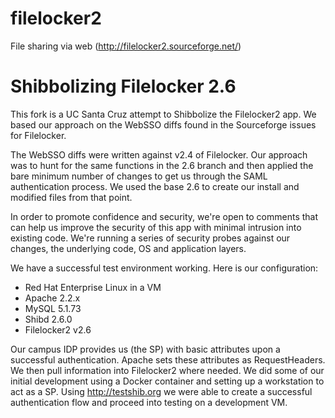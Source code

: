 # filelocker2
File sharing via web (http://filelocker2.sourceforge.net/)
# Shibbolizing Filelocker 2.6

This fork is a UC Santa Cruz attempt to Shibbolize the Filelocker2 app. We based our approach on the WebSSO diffs found in the Sourceforge issues for Filelocker. 

The WebSSO diffs were written against v2.4 of Filelocker. Our approach was to hunt for the same functions in the 2.6 branch and then applied the bare minimum number of changes to get us through the SAML authentication process. We used the base 2.6 to create our install and modified files from that point.

In order to promote confidence and security, we're open to comments that can help us improve the security of this app with minimal 
intrusion into existing code. We're running a series of security probes against our changes, the underlying code, OS and application layers.

We have a successful test environment working. Here is our configuration:

- Red Hat Enterprise Linux in a VM
- Apache 2.2.x
- MySQL 5.1.73
- Shibd 2.6.0
- Filelocker2 v2.6

Our campus IDP provides us (the SP) with basic attributes upon a successful authentication. Apache sets these attributes as RequestHeaders. We then pull information into Filelocker2 where needed.
We did some of our initial development using a Docker container and setting up a workstation to act as a SP. 
Using http://testshib.org we were able to create a successful authentication flow and proceed into testing on a development VM.
